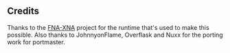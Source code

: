 ## Credits

Thanks to the [FNA-XNA](https://github.com/FNA-XNA/FNA) project for the runtime that's used to make this possible.
Also thanks to JohnnyonFlame, Overflask and Nuxx for the porting work for portmaster.

